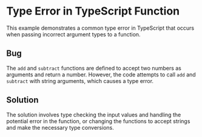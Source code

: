 # Type Error in TypeScript Function

This example demonstrates a common type error in TypeScript that occurs when passing incorrect argument types to a function.

## Bug
The `add` and `subtract` functions are defined to accept two numbers as arguments and return a number.  However, the code attempts to call `add` and `subtract` with string arguments, which causes a type error.

## Solution
The solution involves type checking the input values and handling the potential error in the function, or changing the functions to accept strings and make the necessary type conversions.
